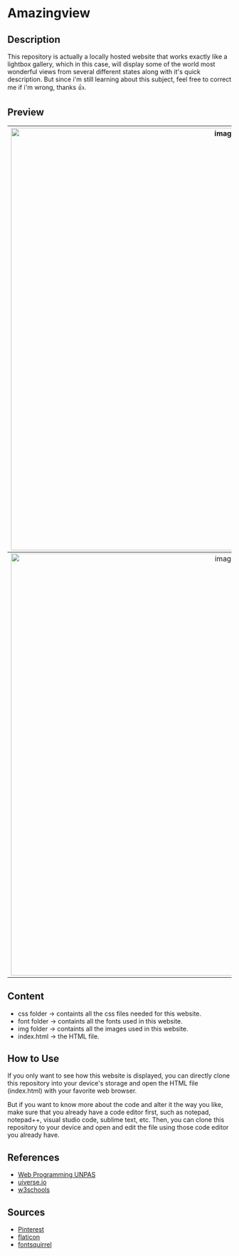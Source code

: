 # Amazingview

## Description
This repository is actually a locally hosted website that works exactly like a lightbox gallery, which in this case, will display some of the world most wonderful views from several different states along with it's quick description. But since i'm still learning about this subject, feel free to correct me if i'm wrong, thanks :thumbsup:.

## Preview

| <img width="947" alt="image" src="https://user-images.githubusercontent.com/105977864/216413560-5ce7c5b3-1185-4a75-8fd7-aecb44b2e3ac.png">| <img width="947" alt="image" src="https://user-images.githubusercontent.com/105977864/216415103-737243e7-6437-4d87-be3f-4046b00a57bb.png">|
|:---:|:---|
|<img width="947" alt="image" src="https://user-images.githubusercontent.com/105977864/216415481-42323d2a-12c5-460d-9a5e-33529b00a78e.png">|<img width="947" alt="image" src="https://user-images.githubusercontent.com/105977864/216416346-288924ee-0866-4d9f-84de-c7fa0c434ac1.png">|

## Content
- css folder &rarr; containts all the css files needed for this website.
- font folder &rarr; containts all the fonts used in this website.
- img folder &rarr; containts all the images used in this website.
- index.html &rarr; the HTML file.

## How to Use
If you only want to see how this website is displayed, you can directly clone this repository into your device's storage and open the HTML file (index.html) with your favorite web browser.  

But if you want to know more about the code and alter it the way you like, make sure that you already have a code editor first, such as notepad, notepad++, visual studio code, sublime text, etc. Then, you can clone this repository to your device and open and edit the file using those code editor you already have.

## References
- [Web Programming UNPAS](https://www.youtube.com/watch?v=AKMdpMtIYyg&list=PLFIM0718LjIVCmrSWbZPKCccCkfFw-Naa&index=18&t=868s)
- [uiverse.io](https://uiverse.io/)
- [w3schools](https://www.w3schools.com/)

## Sources
- [Pinterest](https://www.pinterest.es/)
- [flaticon](https://www.flaticon.com/)
- [fontsquirrel](https://www.fontsquirrel.com/)
